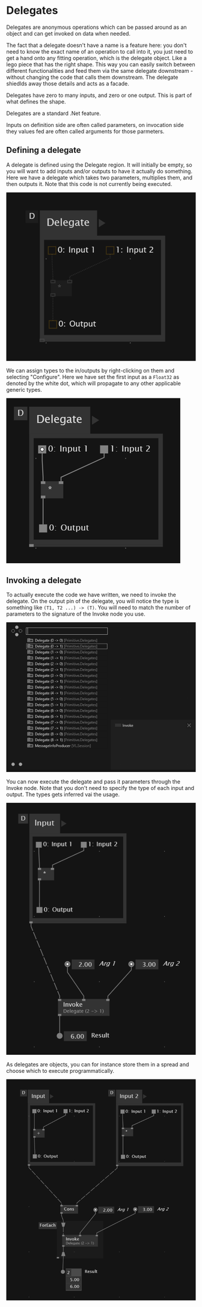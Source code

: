 # Delegates
Delegates are anonymous operations which can be passed around as an object and can get invoked on data when needed. 

The fact that a delegate doesn't have a name is a feature here: you don't need to know the exact name of an operation to call into it, you just need to get a hand onto any fitting operation, which is the delegate object. Like a lego piece that has the right shape.
This way you can easily switch between different functionalities and feed them via the same delegate downstream - without changing the code that calls them downstream. The delegate shiedlds away those details and acts as a facade. 

Delegates have zero to many inputs, and zero or one output. This is part of what defines the shape. 

Delegates are a standard .Net feature.

Inputs on definition side are often called parameters, on invocation side they values fed are often called arguments for those parmeters. 

## Defining a delegate
A delegate is defined using the Delegate region. It will initially be empty, so you will want to add inputs and/or outputs to have it actually do something. Here we have a delegate which takes two parameters, multiplies them, and then outputs it. Note that this code is not currently being executed.

![A Delegate](/images/language/delegates_delegate.png)

We can assign types to the in/outputs by right-clicking on them and selecting "Configure". Here we have set the first input as a `Float32` as denoted by the white dot, which will propagate to any other applicable generic types.

![A Delegate with type assigned](/images/language/delegates_delegate_typed.png)

## Invoking a delegate
To actually execute the code we have written, we need to invoke the delegate. On the output pin of the delegate, you will notice the type is something like `(T1, T2 ...) -> (T)`. You will need to match the number of parameters to the signature of the Invoke node you use.

![Different variants of the Invoke node](/images/language/delegates_invoke_variants.png)

You can now execute the delegate and pass it parameters through the Invoke node. Note that you don't need to specify the type of each input and output. The types gets inferred vai the usage.

![Using the Invoke node](/images/language/delegates_invoke.png)

As delegates are objects, you can for instance store them in a spread and choose which to execute programmatically.

![Delegates stored in a spread](/images/language/delegates_spread.png)
